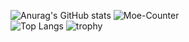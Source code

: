 ![Anurag's GitHub stats](https://github-readme-stats-speechless.vercel.app/api?username=Speechless22&show_icons=true&theme=transparent)
![Moe-Counter](https://Moe-Counter.speechless22.repl.co/get/@:Speechless22?theme=asoul)  
![Top Langs](https://github-readme-stats-speechless.vercel.app/api/top-langs/?username=Speechless22&layout=compact&theme=transparent)
![trophy](https://github-profile-trophy.vercel.app/?username=Speechless22&column=-1)

